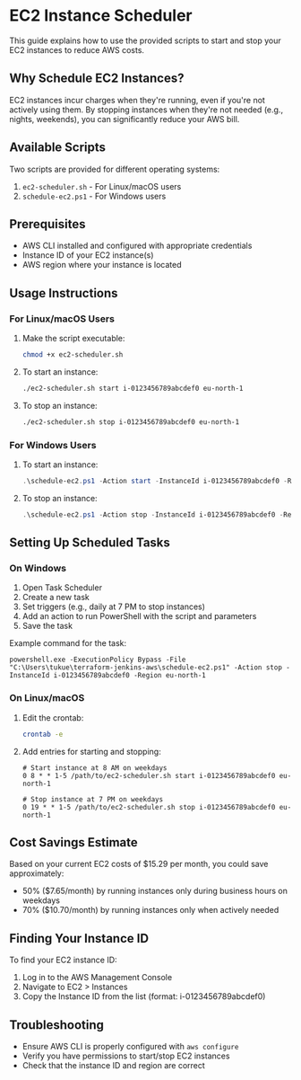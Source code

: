 # EC2 Instance Scheduler

This guide explains how to use the provided scripts to start and stop your EC2 instances to reduce AWS costs.

## Why Schedule EC2 Instances?

EC2 instances incur charges when they're running, even if you're not actively using them. By stopping instances when they're not needed (e.g., nights, weekends), you can significantly reduce your AWS bill.

## Available Scripts

Two scripts are provided for different operating systems:

1. `ec2-scheduler.sh` - For Linux/macOS users
2. `schedule-ec2.ps1` - For Windows users

## Prerequisites

- AWS CLI installed and configured with appropriate credentials
- Instance ID of your EC2 instance(s)
- AWS region where your instance is located

## Usage Instructions

### For Linux/macOS Users

1. Make the script executable:
   ```bash
   chmod +x ec2-scheduler.sh
   ```

2. To start an instance:
   ```bash
   ./ec2-scheduler.sh start i-0123456789abcdef0 eu-north-1
   ```

3. To stop an instance:
   ```bash
   ./ec2-scheduler.sh stop i-0123456789abcdef0 eu-north-1
   ```

### For Windows Users

1. To start an instance:
   ```powershell
   .\schedule-ec2.ps1 -Action start -InstanceId i-0123456789abcdef0 -Region eu-north-1
   ```

2. To stop an instance:
   ```powershell
   .\schedule-ec2.ps1 -Action stop -InstanceId i-0123456789abcdef0 -Region eu-north-1
   ```

## Setting Up Scheduled Tasks

### On Windows

1. Open Task Scheduler
2. Create a new task
3. Set triggers (e.g., daily at 7 PM to stop instances)
4. Add an action to run PowerShell with the script and parameters
5. Save the task

Example command for the task:
```
powershell.exe -ExecutionPolicy Bypass -File "C:\Users\tukue\terraform-jenkins-aws\schedule-ec2.ps1" -Action stop -InstanceId i-0123456789abcdef0 -Region eu-north-1
```

### On Linux/macOS

1. Edit the crontab:
   ```bash
   crontab -e
   ```

2. Add entries for starting and stopping:
   ```
   # Start instance at 8 AM on weekdays
   0 8 * * 1-5 /path/to/ec2-scheduler.sh start i-0123456789abcdef0 eu-north-1

   # Stop instance at 7 PM on weekdays
   0 19 * * 1-5 /path/to/ec2-scheduler.sh stop i-0123456789abcdef0 eu-north-1
   ```

## Cost Savings Estimate

Based on your current EC2 costs of $15.29 per month, you could save approximately:

- 50% ($7.65/month) by running instances only during business hours on weekdays
- 70% ($10.70/month) by running instances only when actively needed

## Finding Your Instance ID

To find your EC2 instance ID:

1. Log in to the AWS Management Console
2. Navigate to EC2 > Instances
3. Copy the Instance ID from the list (format: i-0123456789abcdef0)

## Troubleshooting

- Ensure AWS CLI is properly configured with `aws configure`
- Verify you have permissions to start/stop EC2 instances
- Check that the instance ID and region are correct